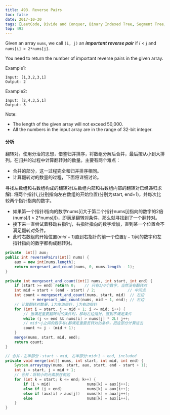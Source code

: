 ```yaml
---
title: 493. Reverse Pairs
toc: false
date: 2017-10-30
tags: [LeetCode, Divide and Conquer, Binary Indexed Tree, Segment Tree, Binary Search Tree]
top: 493
---
```


Given an array `nums`, we call `(i, j)` an ***important reverse pair*** if $i < j$ and `nums[i] > 2*nums[j]`.

You need to return the number of important reverse pairs in the given array.

Example1:

```
Input: [1,3,2,3,1]
Output: 2
```

Example2:

```
Input: [2,4,3,5,1]
Output: 3
```

Note:

* The length of the given array will not exceed 50,000.
* All the numbers in the input array are in the range of 32-bit integer.


#### 分析

翻转对。使用分治的思想，借鉴归并排序，将数组分解后合并，最后按从小到大排列。在归并的过程中计算翻转对的数量。主要有两个难点：

* 合并的部分，这一过程完全和归并排序相同。
* 计算翻转对的数量的过程，下面将详细讨论。



寻找左数组和右数组构成的翻转对(左数组内部和右数组内部的翻转对已经递归求解): 将两个指针$i,j$分别指向左右数组的开始位置(分别为start, end+1)，并每次比较两个指针指向的数字。

* 如果第一个指针$i$指向的数字nums$[i]$大于第二个指针nums$[j]$指向的数字的2倍(nums$[i]$ > 2*nums$[j]$)，即满足翻转对条件，那么就寻找到了一个翻转对。
* 接下来一直尝试着移动右指针$j$，右指针指向的数字增加，直到某一个位置会不满足翻转对条件。
* 此时右数组的开始位置($mid+1$)直到右指针的前一个位置$(j-1)$间的数字和左指针指向的数字都构成翻转对。




```Java
private  int[] aux;
public int reversePairs(int[] nums) {
    aux = new int[nums.length];
    return mergesort_and_count(nums, 0, nums.length - 1);
}
    
private int mergesort_and_count(int[] nums, int start, int end) {
    if (start >= end) return 0;    // 只有1/0个数字，当然没有翻转对
    int mid = start + (end - start) / 2;              // 中间点
    int count = mergesort_and_count(nums, start, mid)  // 左边
            + mergesort_and_count(nums, mid + 1, end); // 右边
    // 计算翻转对数量，i为左边指针，j为右边指针
    for (int i = start, j = mid + 1; i <= mid; i++) {
        // 当满足重要翻转对的条件时，移动右边指针，直到不满足条件
        while (j <= end && nums[i] > nums[j] * 2L) j++;
        // mid～j之间的数字与i都满足重要反转对的条件，把这部分计算进去
        count += j - (mid + 1);
    }
    merge(nums, start, mid, end);
    return count;
}

// 合并：左半部分：start ~ mid, 右半部分:mid+1 ~ end, included
private void merge(int[] nums, int start, int mid, int end) {
    System.arraycopy(nums, start, aux, start, end - start + 1);
    int i = start, j = mid + 1;
    // 合并：将较小的元素放在前边
    for (int k = start; k <= end; k++) {
        if (i > mid)                nums[k] = aux[j++];
        else if (j > end)           nums[k] = aux[i++];
        else if (aux[i] > aux[j])   nums[k] = aux[j++];
        else                        nums[k] = aux[i++];
    }
}
```